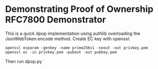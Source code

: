 # Demonstrating Proof of Ownership RFC7800 Demonstrator

This is a quick dpop implementation using authlib overloading the JsonWebToken.encode method.
Create EC key with openssl:
```
openssl ecparam -genkey -name prime256v1 -noout -out privkey.pem
openssl ec -in privkey.pem -pubout -out pubkey.pem
```
Then run dpop.py
`

